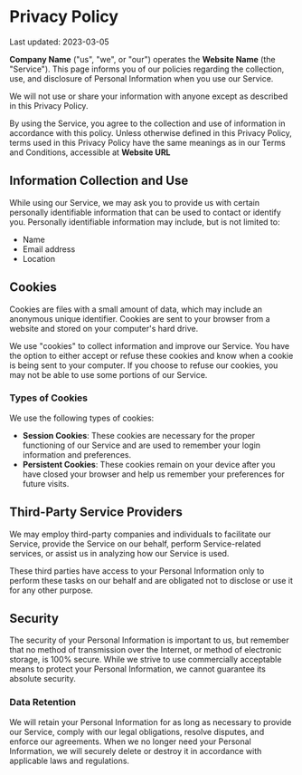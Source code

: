# Privacy Policy

Last updated: 2023-03-05

**Company Name** ("us", "we", or "our") operates the **Website Name** (the "Service"). This page informs you of our policies regarding the collection, use, and disclosure of Personal Information when you use our Service.

We will not use or share your information with anyone except as described in this Privacy Policy.

By using the Service, you agree to the collection and use of information in accordance with this policy. Unless otherwise defined in this Privacy Policy, terms used in this Privacy Policy have the same meanings as in our Terms and Conditions, accessible at **Website URL**

## Information Collection and Use

While using our Service, we may ask you to provide us with certain personally identifiable information that can be used to contact or identify you. Personally identifiable information may include, but is not limited to:

- Name
- Email address
- Location

## Cookies

Cookies are files with a small amount of data, which may include an anonymous unique identifier. Cookies are sent to your browser from a website and stored on your computer's hard drive.

We use "cookies" to collect information and improve our Service. You have the option to either accept or refuse these cookies and know when a cookie is being sent to your computer. If you choose to refuse our cookies, you may not be able to use some portions of our Service.

### Types of Cookies

We use the following types of cookies:

- **Session Cookies**: These cookies are necessary for the proper functioning of our Service and are used to remember your login information and preferences.
- **Persistent Cookies**: These cookies remain on your device after you have closed your browser and help us remember your preferences for future visits.

## Third-Party Service Providers

We may employ third-party companies and individuals to facilitate our Service, provide the Service on our behalf, perform Service-related services, or assist us in analyzing how our Service is used.

These third parties have access to your Personal Information only to perform these tasks on our behalf and are obligated not to disclose or use it for any other purpose.

## Security

The security of your Personal Information is important to us, but remember that no method of transmission over the Internet, or method of electronic storage, is 100% secure. While we strive to use commercially acceptable means to protect your Personal Information, we cannot guarantee its absolute security.

### Data Retention

We will retain your Personal Information for as long as necessary to provide our Service, comply with our legal obligations, resolve disputes, and enforce our agreements. When we no longer need your Personal Information, we will securely delete or destroy it in accordance with applicable laws and regulations.
